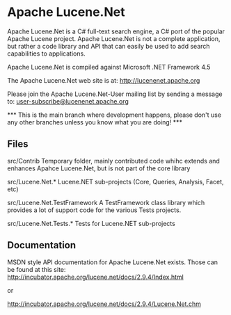 # Apache Lucene.Net

Apache Lucene.Net is a C# full-text search engine, a C# port of the popular Apache Lucene project.  Apache Lucene.Net is not a complete application, but rather a code library and API that can easily be used to add search capabilities to applications.

Apache Lucene.Net is compiled against Microsoft .NET Framework 4.5

The Apache Lucene.Net web site is at:
  http://lucenenet.apache.org

Please join the Apache Lucene.Net-User mailing list by sending a message to:
  user-subscribe@lucenenet.apache.org

*** This is the main branch where development happens, please don't use any other branches unless you know what you are doing! ***

## Files

src/Contrib
  Temporary folder, mainly contributed code whihc extends and enhances Apahce Lucene.Net, but is not part of the core library
  
src/Lucene.Net.*
  Lucene.NET sub-projects (Core, Queries, Analysis, Facet, etc)

src/Lucene.Net.TestFramework
  A TestFramework class library which provides a lot of support code for the various Tests projects.

src/Lucene.Net.Tests.*
  Tests for Lucene.NET sub-projects

## Documentation

MSDN style API documentation for Apache Lucene.Net exists.  Those can be found at this site:
  http://incubator.apache.org/lucene.net/docs/2.9.4/Index.html
  
  or 
  
  http://incubator.apache.org/lucene.net/docs/2.9.4/Lucene.Net.chm